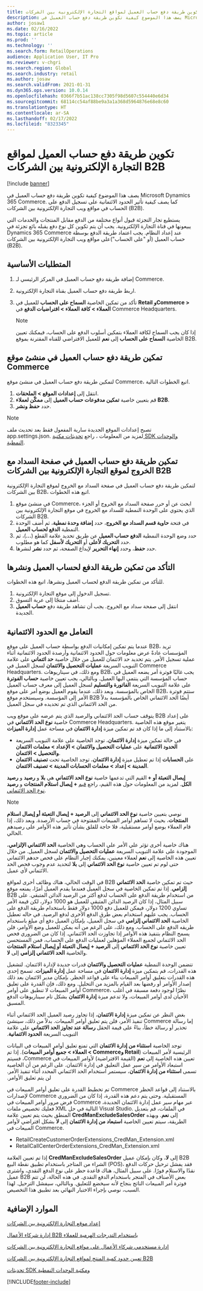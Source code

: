 ```yaml
---
title: تكوين طريقة دفع حساب العميل لمواقع التجارة الإلكترونية بين الشركات B2B
description: يصف هذا الموضوع كيفية تكوين طريقة دفع حساب العميل في Microsoft Dynamics 365 Commerce. كما يصف كيفية تأثير الحدود الائتمانية على تسجيل الدفع على الحساب في مواقع ويب التجارة الإلكترونية بين الشركات (B2B).
author: josaw1
ms.date: 02/16/2022
ms.topic: article
ms.prod: ''
ms.technology: ''
ms.search.form: RetailOperations
audience: Application User, IT Pro
ms.reviewer: v-chgri
ms.search.region: Global
ms.search.industry: retail
ms.author: josaw
ms.search.validFrom: 2021-01-31
ms.dyn365.ops.version: 10.0.14
ms.openlocfilehash: 0366f7b51ac138cc7305f98d5607c554440e6d34
ms.sourcegitcommit: 68114cc54af88be9a3a1a368d5964876e68e8c60
ms.translationtype: HT
ms.contentlocale: ar-SA
ms.lasthandoff: 02/17/2022
ms.locfileid: "8323345"
---
```

# <a name="configure-the-customer-account-payment-method-for-b2b-e-commerce-sites"></a>تكوين طريقة دفع حساب العميل لمواقع التجارة الإلكترونية بين الشركات B2B

[!include [banner](../../includes/banner.md)]

يصف هذا الموضوع كيفية تكوين طريقة دفع حساب العميل في Microsoft Dynamics 365 Commerce. كما يصف كيفية تأثير الحدود الائتمانية على تسجيل الدفع على الحساب في مواقع ويب التجارة الإلكترونية بين الشركات (B2B).

يستطيع تجار التجزئة قبول أنواع مختلفة من الدفع مقابل المنتجات والخدمات التي يبيعونها في قناة التجارة الإلكترونية. يجب أن يتم تكوين كل نوع دفع يقبله بائع تجزئة في Dynamics 365 Commerce عند إعداد النظام. يجب اعتماد طريقة الدفع بوسطة حساب العميل (أو "على الحساب")على مواقع ويب التجارة الإلكترونية بين الشركات (B2B). 

## <a name="prerequisites"></a>المتطلبات الأساسية

1. إضافة طريقة دفع حساب العميل في المركز الرئيسي لـ Commerce.
2. اربط طريقة دفع حساب العميل بقناة التجارة الإلكترونية.
3. تأكد من تمكين الخاصية **السماح على الحساب** للعميل في **Retail وCommerce \> العملاء \> كافة العملاء \> افتراضيات الدفع** في Commerce Headquarters.

    > [!NOTE]
    > إذا كان يجب السماح لكافة العملاء بتمكين أسلوب الدفع على الحساب، فيمكنك تعيين الخاصية **السماح على الحساب** إلى **نعم** للعميل الافتراضي للقناه المقترنة بموقع B2B. 

## <a name="enable-the-customer-account-payment-method-in-commerce-site-builder"></a>تمكين طريقة دفع حساب العميل في منشئ موقع Commerce 

لتمكين طريقة دفع حساب العميل في منشئ موقع Commerce، اتبع الخطوات التالية.

1. انتقل إلى **إعدادات الموقع \> الملحقات**.
1. قم بتعيين خاصية **تمكين مدفوعات حساب العميل** إلى **ممكّن لعملاء B2B**. 
1. حدد **حفظ ونشر**.

> [!NOTE]
> تصبح إعدادات الموقع الجديدة سارية المفعول فقط بعد تحديث ملف app.settings.json. لمزيد من المعلومات ، راجع [تحديثات مكتبة SDK والوحدات النمطية](../e-commerce-extensibility/sdk-updates.md).

## <a name="enable-the-customer-account-payment-method-on-the-checkout-page-for-the-b2b-e-commerce-site"></a>تمكين طريقة دفع حساب العميل في صفحة السداد مع الخروج لموقع التجارة الإلكترونية بين الشركات B2B

لتمكين طريقة دفع حساب العميل في صفحة السداد مع الخروج لموقع التجارة الإلكترونية بين الشركات B2B، اتبع هذه الخطوات.

1. في منشئ موقع Commerce، ابحث عن أو حرر صفحة السداد مع الخروج أو الجزء الذي يحتوي على الوحدة النمطية للسداد مع الخروج في موقع التجارة الإلكترونية بين الشركات B2B.
1. في فتحة **حاوية قسم السداد مع الخروج**، حدد **إضافة وحدة نمطية**، ثم أضف الوحدة النمطية **الدفع لحساب العميل**.
1. حدد وضع الوحدة النمطية **الدفع حساب العميل** عن طريق تحديد علامة القطع (**...**)، ثم حدد **التحريك لأعلى** أو **التحريك لأسفل** كما هو مطلوب.
1. حدد **حفظ**، وحدد **إنهاء التحرير** لإيداع الصفحة، ثم حدد **نشر** لنشرها.

## <a name="confirm-that-the-customer-account-payment-method-has-been-enabled-and-published"></a>التأكد من تمكين طريقة الدفع لحساب العميل ونشرها

للتأكد من تمكين طريقة الدفع لحساب العميل ونشرها، اتبع هذه الخطوات.

1. تسجيل الدخول إلى موقع التجارة الإلكترونية.
1. أضف منتجًا إلى عربة التسوق.
1. انتقل إلى صفحة سداد مع الخروج. يجب أن تشاهد طريقة دفع **حساب العميل** الجديدة.

## <a name="work-with-credit-limits"></a>التعامل مع الحدود الائتمانية

عندما يتم تمكين إمكانيات الدفع بواسطة حساب العميل على موقع B2B، تريد المؤسسات عادةً عرض معلومات حول الحدود الائتمانية وأرصدة الحدود الائتمانية أثناء عملية تسجيل الأمر. يتم تحديد حد الائتمان للعميل من خلال خاصية **حد ائتماني** على علامة التبويب السريعة **عمليات التحصيل والائتمان**‬ لسجل العميل في Commerce Headquarters. ومع ذلك، في سيناريوهات B2B، يجب غالبًا فوترة أمر يضعه العميل في حساب المؤسسة التي ينتمي اليها العميل. وبالتالي، يجب تعيين خاصية **حساب الفوترة** على علامة التبويب السريعة **الفاتورة والتسليم** لسجل العميل إلى معرف حساب العميل الخاص بالمؤسسة. وبعد ذلك، عندما يقوم العميل بوضع أمر على موقع B2B، ستتم فوترة الأمر إلى المؤسسة. وسيستخدم موقع B2B أيضًا الحد الائتماني الخاص بالمؤسسة بدلاً من الحد الائتماني الذي تم تحديده في سجل العميل.

يتوقف حساب الحد الائتماني والرصيد الذي يتم عرضه على موقع ويب B2B على إعداد خاصية **نوع الحد الائتماني** في Commerce Headquarters. يتغير موقع هذه الخاصية بالاستناد إلى ما إذا كان قد تم تمكين ميزة **إدارة الائتمان** في مساحة عمل **إدارة الميزات**:

- في حالة تمكين ميزة **إدارة الائتمان**، توجد الخاصية على علامة التبويب السريعة **الحدود الائتمانية** على **عمليات التحصيل والائتمان‬ \> الإعداد \> معلمات الائتمان والتحصيل \> الائتمان**. 
- إذا تم تعطيل ميزة **إدارة الائتمان**، توجد الخاصية تحت **تصنيف الائتمان‏‎** على **الحسابات المدينة‬ \> إعداد \> معلمات الحسابات المدينة‬ \> تصنيف الائتمان**.

القيم التي تدعمها خاصية **نوع الحد الائتماني** هي **بلا** و **رصيد** و **رصيد‏‎ + إيصال التعبئة أو إيصال استلام المنتجات** و **رصيد‏‎ + الكل**. لمزيد من المعلومات حول هذه القيم، راجع [قيم نوع الحد الائتماني](/dynamics365/supply-chain/sales-marketing/credit-limits-customers).

> [!NOTE]
> نوصي بتعيين خاصية **نوع الحد الائتماني** إلى **الرصيد + إيصال التعبئة أو إيصال استلام المنتجات**، بحيث لا تساهم أوامر المبيعات المفتوحة في حساب الأرصدة. وبعد ذلك، إذا قام العملاء بوضع أوامر مستقبلية، فلا حاجة للقلق بشأن تأثير هذه الأوامر على رصيدهم الحالي.

هناك خاصية أخرى تؤثر علي الأمر علي الحساب وهي الخاصية **الحد الائتماني الإلزامي**، الموجودة على علامة التبويب السريعة **عمليات التحصيل والائتمان** لسجل العميل. من خلال تعيين هذه الخاصية إلى **نعم** لعملاء معينين، يمكنك إجبار النظام على فحص حدهم الائتماني حتى لوم تم تعيين خاصية **نوع الحد الائتماني** إلى **بلا** لتحديد عدم وجوب فحص الحد الائتماني لأي عميل.

في الوقت الحالي، هناك وظائف أخرى لمواقع B2B حيث تم تمكين خاصية **الحد الائتماني إلزامي**. إذا تم تمكين الخاصية في سجل العميل فعندما يقدم العميل أمرًا، يمنعه موقع B2B من استخدام طريقة الدفع على الحساب لدفع أكثر من الرصيد الدائن المتبقي. على سبيل المثال، إذا كان الرصيد الدائن المتبقي للعميل هو 1000 دولار، لكن قيمة الأمر تساوي 1200 دولار، فيمكن للعميل دفع 1000 دولار فقط باستخدام طريقة الدفع على الحساب. يجب عليهم استخدام بعض طرق الدفع الأخرى لدفع الرصيد. في حاله تعطيل الخاصية **الحد الائتماني إلزامي** في سجل العميل، بإمكان العميل دفع أي مبلغ باستخدام طريقه الدفع على الحساب. ومع ذلك، على الرغم من أنه يمكن للعميل وضع الأوامر، فلن يسمح النظام بتنفيذ هذه الأوامر إذا تجاوزت الحد الائتماني. إذا كان من الضروري فحص الحد الائتماني لجميع العملاء المؤهلين لعمليات الدفع على الحساب، فمن المستحسن تعيين خاصية **نوع الحد الائتماني** إلى **الرصيد + إيصال التعبئة أو إيصال استلام المنتجات** والخاصية **الحد الائتماني إلزامي** إلى **لا**.

تتضمن الوحدة النمطية **عمليات التحصيل والائتمان** قدرات جديدة لإدارة الائتمان. لتشغيل هذه القدرات، قم بتمكين ميزة **إدارة الائتمان** في مساحة عمل **إدارة الميزات**. تسمح إحدى هذه القدرات بتعليق أوامر المبيعات بناء على قواعد الحظر. بإمكان مدير الائتمان بعد ذلك إصدار الأوامر أو رفضها بعد القيام بالمزيد من التحليل. ومع ذلك، فإن القدرة على تعليق أوامر المبيعات لا تنطبق على أوامر Commerce، نظرًا لوجود دفعة مسبقة في أغلب الأحيان لدى أوامر المبيعات، ولا تدعم ميزة **إدارة الائتمان** بشكل تام سيناريوهات الدفع المسبق. 

بغض النظر عن تمكين ميزة **إدارة الائتمان**، إذا تجاوز رصيد العميل الحد الائتماني أثناء تنفيذ الأمر، فلن يتم تعليق أوامر المبيعات. بدلاً من ذلك، سينشئ Commerce إما رسالة تحذير أو رسالة خطأ، بناءً على قيمة الحقل **رسالة عند تجاوز الحد الائتماني‬‏‫** على علامة التبويب السريعة **الحدود الائتمانية**.

توجد الخاصية **استثناء من إدارة الائتمان‬‏‫** التي تمنع تعليق أوامر المبيعات في البيانات الرئيسية لأمر المبيعات (**Retail وCommerce \> العملاء \> جميع أوامر المبيعات**). إذا تم تعيين هذه الخاصية إلى **نعم** (القيمة الافتراضية) لأوامر المبيعات في Commerce، فسيتم استبعاد الأوامر من سير عمل التعليق في إدارة الائتمان. على الرغم من أن الخاصية تسمى **استثناء من إدارة الائتمان**، سيستمر استخدام الحد الائتماني المحدد أثناء تنفيذ الأمر. لن يتم تعليق الأوامر.

تم تخطيط القدرة على تعليق أوامر المبيعات في Commerce بالاستناد إلى قواعد الحظر لإصدارات Commerce المستقبلية. وحتى يتم دعم هذه القدرة، إذا كان من الضروري فرض مرور أوامر المبيعات في Commerce عبر مهام سير عمل إدارة الائتمان الجديدة، فعليك تخصيص ملفات XML التالية في حل Visual Studio. في الملفات، قم بتعديل المنطق بحيث يتم تعيين علامة **CredManExcludeSalesOrder** إلى  **نعم**. وبهذه الطريقة، سيتم تعيين الخاصية **استبعاد من إدارة الائتمان** إلى **لا** بشكل افتراضي لأوامر المبيعات في Commerce.

- RetailCreateCustomerOrderExtensions_CredMan_Extension.xml
- RetailCallCenterOrderExtensions_CredMan_Extension.xml

إذا تم تعيين العلامة **CredManExcludeSalesOrder** إلى **لا**، وكان بإمكان عميل B2B الشراء من المتاجر باستخدام تطبيق نقطة البيع (POS)، فقد يفشل ترحيل حركات الدفع نقدًا والاستلام فورًا. على سبيل المثال، هناك قاعدة حظر على نوع الدفع النقدي، واشترى عميل B2B بعض الأصناف في المتجر باستخدام الدفع النقدي. في هذه الحالة، لن تتم فوترة أمر المبيعات الناتج بنجاح لأنه سيخضع للتعليق. وبالتالي، سيفشل الترحيل. لهذا السبب، نوصي بإجراء الاختبار النهائي بعد تطبيق هذا التخصيص.

## <a name="additional-resources"></a>الموارد الإضافية

[إعداد موقع التجارة الإلكترونية بين الشركات](set-up-b2b-site.md)

[إدارة شركاء الأعمال B2B باستخدام التدرجات الهرمية للعملاء](partners-customer-hierarchies.md)

[إدارة مستخدمي شركاء الأعمال على مواقع التجارة الإلكترونية بين الشركات](manage-b2b-users.md)

[تعيين حدود كمية المنتج لمواقع التجارة الإلكترونية بين الشركات B2B](quantity-limits.md)

[تحديثات SDK ومكتبة الوحدات النمطية](../e-commerce-extensibility/sdk-updates.md)


[!INCLUDE[footer-include](../../includes/footer-banner.md)]
